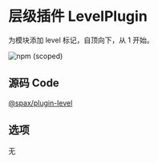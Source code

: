 # 层级插件 LevelPlugin

为模块添加 level 标记，自顶向下，从 1 开始。

![npm (scoped)](https://img.shields.io/npm/v/@spax/plugin-level?color=4caf50)

## 源码 Code

[@spax/plugin-level](https://github.com/spaxjs/spax/tree/master/packages/plugin-level)

## 选项

无
